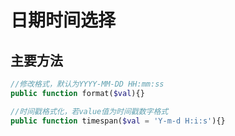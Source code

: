 # 日期时间选择

## 主要方法

```php
//修改格式，默认为YYYY-MM-DD HH:mm:ss
public function format($val){}

//时间戳格式化，若value值为时间戳数字格式
public function timespan($val = 'Y-m-d H:i:s'){}
```
